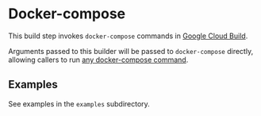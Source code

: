 # Docker-compose

This build step invokes `docker-compose` commands in
[Google Cloud Build](http://cloud.google.com/cloud-build/).

Arguments passed to this builder will be passed to `docker-compose` directly,
allowing callers to run
[any docker-compose command](https://docs.docker.com/compose/reference/overview/).

## Examples

See examples in the `examples` subdirectory.
